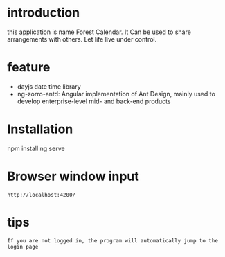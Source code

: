 # introduction
this application is name Forest Calendar. It Can be used to share arrangements with others. Let life live under control.


# feature
  + dayjs  date time library 
  + ng-zorro-antd: Angular implementation of Ant Design, mainly used to develop enterprise-level mid- and back-end products
  
# Installation
 npm install
 ng serve



# Browser window input
    http://localhost:4200/
    
# tips

    If you are not logged in, the program will automatically jump to the login page

